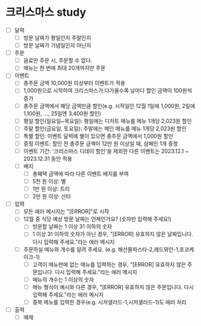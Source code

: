 # 크리스마스 study

- [ ]  달력
    - [ ]  방문 날짜가 평일인지 주말인지
    - [ ]  방문 날짜가 기념일인지 아닌지
- [ ]  주문
    - [ ]  음료만 주문 시, 주문할 수 없다.
    - [ ]  메뉴는 한 번에 최대 20개까지만 주문
- [ ]  이벤트
    - [ ]  총주문 금액 10,000원 이상부터 이벤트가 적용
    - [ ]  1,000원으로 시작하여 크리스마스가 다가올수록 날마다 할인 금액이 100원씩 증가
    - [ ]  총주문 금액에서 해당 금액만큼 할인(e.g. 시작일인 12월 1일에 1,000원, 2일에 1,100원, ..., 25일엔 3,400원 할인)
    - [ ]  평일 할인(일요일~목요일): 평일에는 디저트 메뉴를 메뉴 1개당 2,023원 할인
    - [ ]  주말 할인(금요일, 토요일): 주말에는 메인 메뉴를 메뉴 1개당 2,023원 할인
    - [ ]  특별 할인: 이벤트 달력에 별이 있으면 총주문 금액에서 1,000원 할인
    - [ ]  증정 이벤트: 할인 전 총주문 금액이 12만 원 이상일 때, 샴페인 1개 증정
    - [ ]  이벤트 기간: '크리스마스 디데이 할인'을 제외한 다른 이벤트는 2023.12.1 ~ 2023.12.31 동안 적용
    - [ ]  배지
        - [ ]  총혜택 금액에 따라 다른 이벤트 배지를 부여
        - [ ]  5천 원 이상: 별
        - [ ]  1만 원 이상: 트리
        - [ ]  2만 원 이상: 산타
- [ ]  입력
    - [ ]  모든 에러 메시지는 "[ERROR]"로 시작
    - [ ]  12월 중 식당 예상 방문 날짜는 언제인가요? (숫자만 입력해 주세요!)
        - [ ]  방문할 날짜는 1 이상 31 이하의 숫자
        - [ ]  1 이상 31 이하의 숫자가 아닌 경우, "[ERROR] 유효하지 않은 날짜입니다. 다시 입력해 주세요."라는 에러 메시지
    - [ ]  주문하실 메뉴와 개수를 알려 주세요. (e.g. 해산물파스타-2,레드와인-1,초코케이크-1)
        - [ ]  고객이 메뉴판에 없는 메뉴를 입력하는 경우, "[ERROR] 유효하지 않은 주문입니다. 다시 입력해 주세요."라는 에러 메시지
        - [ ]  메뉴의 개수는 1 이상의 숫자
        - [ ]  메뉴 형식이 예시와 다른 경우, "[ERROR] 유효하지 않은 주문입니다. 다시 입력해 주세요."라는 에러 메시지
        - [ ]  중복 메뉴를 입력한 경우(e.g. 시저샐러드-1,시저샐러드-1)도 에러 처리
- [ ]  출력
    - [ ]  예제
